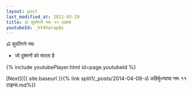 ```yaml
---
layout: post
last_modified_at: 2021-03-29
title: ॐ सुररिगने नमः ११ टाइम्स
youtubeId: _hY4harapQs
---
```

 
 
 ॐ सुररिगने नमः  
 
 -  जो दुश्मनों को मारता है 
 
  
 
  
 
 
 
 
 
 


{% include youtubePlayer.html id=page.youtubeId %}
 
[Next]({{ site.baseurl }}{% link  split1/_posts/2014-04-08-ॐ अहिर्बुध्न्याया नमः ११ टाइम्स.md%})
 
